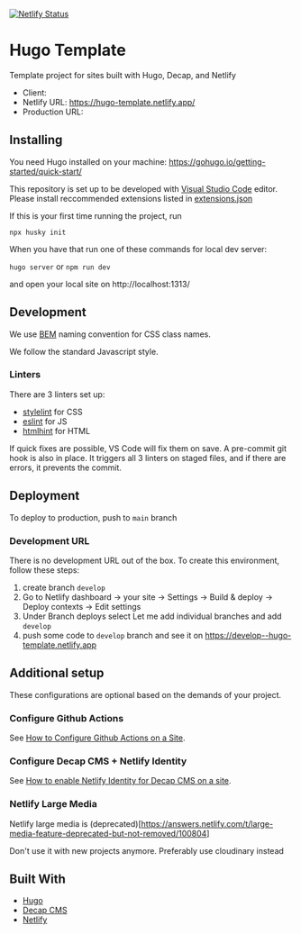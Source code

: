 [![Netlify Status](https://api.netlify.com/api/v1/badges/258a10dd-ef97-4e72-80ed-9d7efc84d8a8/deploy-status)](https://app.netlify.com/sites/hugo-template/deploys)

# Hugo Template

Template project for sites built with Hugo, Decap, and Netlify

* Client:
* Netlify URL: https://hugo-template.netlify.app/
* Production URL:

## Installing

You need Hugo installed on your machine: <https://gohugo.io/getting-started/quick-start/>

This repository is set up to be developed with [Visual Studio Code](https://code.visualstudio.com/) editor. Please install reccommended extensions listed in [extensions.json](.vscode/extensions.json)

If this is your first time running the project, run

`npx husky init`

When you have that run one of these commands for local dev server:

`hugo server` or `npm run dev`

and open your local site on http://localhost:1313/

## Development

We use [BEM](http://getbem.com/) naming convention for CSS class names.

We follow the standard Javascript style.

### Linters

There are 3 linters set up:
- [stylelint](https://stylelint.io/) for CSS
- [eslint](https://eslint.org/) for JS
- [htmlhint](https://htmlhint.com/) for HTML

If quick fixes are possible, VS Code will fix them on save. A pre-commit git hook is also in place. It triggers all 3 linters on staged files, and if there are errors, it prevents the commit.

## Deployment

To deploy to production, push to `main` branch

### Development URL

There is no development URL out of the box. To create this environment, follow these steps:

1. create branch `develop`
2. Go to Netlify dashboard -> your site -> Settings -> Build & deploy -> Deploy contexts -> Edit settings
3. Under Branch deploys select Let me add individual branches and add `develop`
4. push some code to `develop` branch and see it on <https://develop--hugo-template.netlify.app>

## Additional setup

These configurations are optional based on the demands of your project.

### Configure Github Actions

See [How to Configure Github Actions on a Site](https://github.com/poslovnimediji/knowledgebase/wiki/How-to-Configure-Github-Actions-on-a-Site).

### Configure Decap CMS + Netlify Identity

See [How to enable Netlify Identity for Decap CMS on a site](https://github.com/poslovnimediji/knowledgebase/wiki/How-to-enable-Netlify-Identity-for-Decap-CMS-on-a-site).

### Netlify Large Media

Netlify large media is (deprecated)[https://answers.netlify.com/t/large-media-feature-deprecated-but-not-removed/100804]

Don't use it with new projects anymore. Preferably use cloudinary instead

## Built With

* [Hugo](https://gohugo.io/)
* [Decap CMS](https://decapcms.org/)
* [Netlify](https://www.netlify.com)
